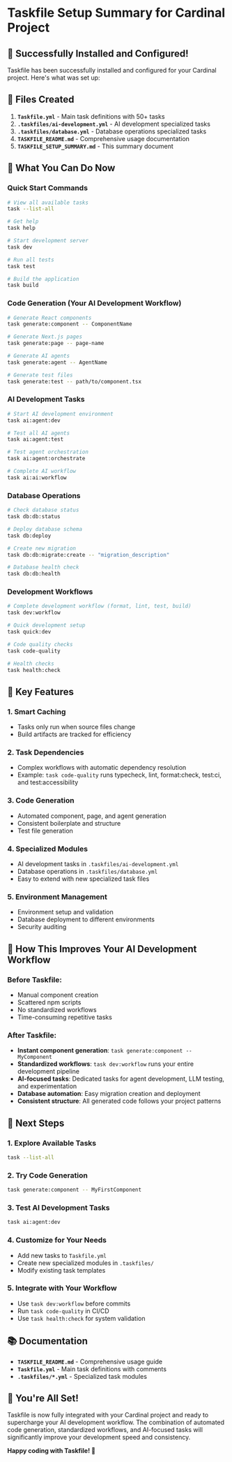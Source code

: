 # Taskfile Setup Summary for Cardinal Project

## 🎉 Successfully Installed and Configured!

Taskfile has been successfully installed and configured for your Cardinal project. Here's what was set up:

## 📁 Files Created

1. **`Taskfile.yml`** - Main task definitions with 50+ tasks
2. **`.taskfiles/ai-development.yml`** - AI development specialized tasks
3. **`.taskfiles/database.yml`** - Database operations specialized tasks
4. **`TASKFILE_README.md`** - Comprehensive usage documentation
5. **`TASKFILE_SETUP_SUMMARY.md`** - This summary document

## 🚀 What You Can Do Now

### Quick Start Commands

```bash
# View all available tasks
task --list-all

# Get help
task help

# Start development server
task dev

# Run all tests
task test

# Build the application
task build
```

### Code Generation (Your AI Development Workflow)

```bash
# Generate React components
task generate:component -- ComponentName

# Generate Next.js pages
task generate:page -- page-name

# Generate AI agents
task generate:agent -- AgentName

# Generate test files
task generate:test -- path/to/component.tsx
```

### AI Development Tasks

```bash
# Start AI development environment
task ai:agent:dev

# Test all AI agents
task ai:agent:test

# Test agent orchestration
task ai:agent:orchestrate

# Complete AI workflow
task ai:ai:workflow
```

### Database Operations

```bash
# Check database status
task db:db:status

# Deploy database schema
task db:deploy

# Create new migration
task db:db:migrate:create -- "migration_description"

# Database health check
task db:db:health
```

### Development Workflows

```bash
# Complete development workflow (format, lint, test, build)
task dev:workflow

# Quick development setup
task quick:dev

# Code quality checks
task code-quality

# Health checks
task health:check
```

## 🔧 Key Features

### 1. **Smart Caching**

- Tasks only run when source files change
- Build artifacts are tracked for efficiency

### 2. **Task Dependencies**

- Complex workflows with automatic dependency resolution
- Example: `task code-quality` runs typecheck, lint, format:check, test:ci, and test:accessibility

### 3. **Code Generation**

- Automated component, page, and agent generation
- Consistent boilerplate and structure
- Test file generation

### 4. **Specialized Modules**

- AI development tasks in `.taskfiles/ai-development.yml`
- Database operations in `.taskfiles/database.yml`
- Easy to extend with new specialized task files

### 5. **Environment Management**

- Environment setup and validation
- Database deployment to different environments
- Security auditing

## 🎯 How This Improves Your AI Development Workflow

### **Before Taskfile:**

- Manual component creation
- Scattered npm scripts
- No standardized workflows
- Time-consuming repetitive tasks

### **After Taskfile:**

- **Instant component generation**: `task generate:component -- MyComponent`
- **Standardized workflows**: `task dev:workflow` runs your entire development pipeline
- **AI-focused tasks**: Dedicated tasks for agent development, LLM testing, and experimentation
- **Database automation**: Easy migration creation and deployment
- **Consistent structure**: All generated code follows your project patterns

## 🚀 Next Steps

### 1. **Explore Available Tasks**

```bash
task --list-all
```

### 2. **Try Code Generation**

```bash
task generate:component -- MyFirstComponent
```

### 3. **Test AI Development Tasks**

```bash
task ai:agent:dev
```

### 4. **Customize for Your Needs**

- Add new tasks to `Taskfile.yml`
- Create new specialized modules in `.taskfiles/`
- Modify existing task templates

### 5. **Integrate with Your Workflow**

- Use `task dev:workflow` before commits
- Run `task code-quality` in CI/CD
- Use `task health:check` for system validation

## 📚 Documentation

- **`TASKFILE_README.md`** - Comprehensive usage guide
- **`Taskfile.yml`** - Main task definitions with comments
- **`.taskfiles/*.yml`** - Specialized task modules

## 🎉 You're All Set!

Taskfile is now fully integrated with your Cardinal project and ready to supercharge your AI development workflow. The combination of automated code generation, standardized workflows, and AI-focused tasks will significantly improve your development speed and consistency.

**Happy coding with Taskfile! 🚀**
